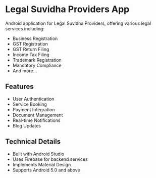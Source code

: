 # Legal Suvidha Providers App

Android application for Legal Suvidha Providers, offering various legal services including:

- Business Registration
- GST Registration
- GST Return Filing
- Income Tax Filing
- Trademark Registration
- Mandatory Compliance
- And more...

## Features

- User Authentication
- Service Booking
- Payment Integration
- Document Management
- Real-time Notifications
- Blog Updates

## Technical Details

- Built with Android Studio
- Uses Firebase for backend services
- Implements Material Design
- Supports Android 5.0 and above 